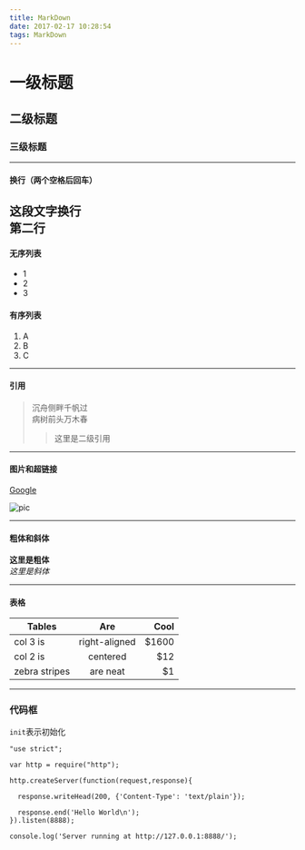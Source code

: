 ```yaml
---
title: MarkDown
date: 2017-02-17 10:28:54
tags: MarkDown
---
```

# 一级标题

## 二级标题

### 三级标题

---
#### 换行（两个空格后回车）
这段文字换行  
第二行
---
#### 无序列表
* 1
* 2
* 3

#### 有序列表
1. A
2. B
3. C

---

#### 引用
> 沉舟侧畔千帆过  
> 病树前头万木春
>> 这里是二级引用
---

#### 图片和超链接

[Google](http://Google.com)

![pic](http://mouapp.com/Mou_128.png)

---
#### 粗体和斜体

**这里是粗体**  
*这里是斜体*

---
#### 表格
| Tables        | Are           | Cool  |
| ------------- |:-------------:| -----:|
| col 3 is      | right-aligned | $1600 |
| col 2 is      | centered      |   $12 |
| zebra stripes | are neat      |    $1 |

---
### 代码框
`init`表示初始化

```
"use strict";

var http = require("http");

http.createServer(function(request,response){

  response.writeHead(200, {'Content-Type': 'text/plain'});

  response.end('Hello World\n');
}).listen(8888);

console.log('Server running at http://127.0.0.1:8888/');

```
